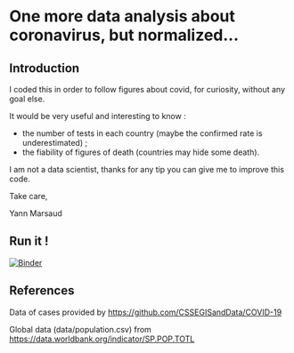 # One more data analysis about coronavirus, but normalized...

## Introduction
I coded this in order to follow figures about covid, for curiosity, without any goal else.

It would be very useful and interesting to know :
* the number of tests in each country (maybe the confirmed rate is underestimated) ;
* the fiability of figures of death (countries may hide some death).

I am not a data scientist, thanks for any tip you can give me to improve this code.

Take care,

Yann Marsaud

## Run it !

[![Binder](https://mybinder.org/badge_logo.svg)](https://mybinder.org/v2/gh/ymarsaud/covid/master?urlpath=%2Fvoila%2Frender%2Fcovid_analysis.ipynb)

## References

Data of cases provided by https://github.com/CSSEGISandData/COVID-19

Global data (data/population.csv) from https://data.worldbank.org/indicator/SP.POP.TOTL